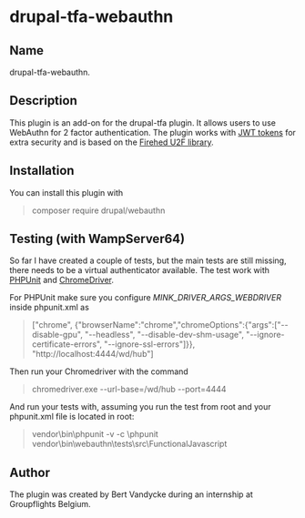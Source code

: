 # drupal-tfa-webauthn

## Name
drupal-tfa-webauthn.

## Description
This plugin is an add-on for the drupal-tfa plugin. It allows users to use WebAuthn for 2 factor authentication. The plugin works with [JWT tokens](https://github.com/lcobucci/jwt) for extra security and is based on the [Firehed U2F library](https://github.com/Firehed/u2f-php).

## Installation
You can install this plugin with
> 
>composer require drupal/webauthn
>

## Testing (with WampServer64)
So far I have created a couple of tests, but the main tests are still missing, there needs to be a virtual authenticator available.
The test work with [PHPUnit](https://www.drupal.org/docs/automated-testing/phpunit-in-drupal) and [ChromeDriver](https://chromedriver.chromium.org/downloads).

For PHPUnit make sure you configure _MINK_DRIVER_ARGS_WEBDRIVER_ inside phpunit.xml as 
>
> ["chrome", {"browserName":"chrome","chromeOptions":{"args":["--disable-gpu", "--headless", "--disable-dev-shm-usage", "--ignore-certificate-errors", "--ignore-ssl-errors"]}}, "http://localhost:4444/wd/hub"]
>

Then run your Chromedriver with the command
>
> chromedriver.exe --url-base=/wd/hub --port=4444
>

And run your tests with, assuming you run the test from root and your phpunit.xml file is located in root:
>
> vendor\bin\phpunit -v -c \phpunit vendor\bin\webauthn\tests\src\FunctionalJavascript
>

## Author
The plugin was created by Bert Vandycke during an internship at Groupflights Belgium.
